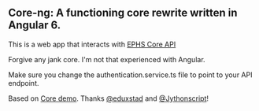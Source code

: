 Core-ng: A functioning core rewrite written in Angular 6.
---
This is a web app that interacts with [EPHS Core API](https://github.com/ephs/coreAP)

Forgive any jank core. I'm not that experienced with Angular.

Make sure you change the authentication.service.ts file to point to your API endpoint.

Based on [Core demo](https://github.com/ephs/core). Thanks [@eduxstad](https://github.com/eduxstad) and [@Jythonscript](https://github.com/Jythonscript)!
